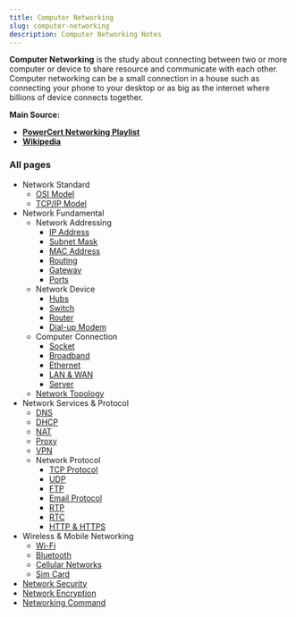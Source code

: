 ```yaml
---
title: Computer Networking
slug: computer-networking
description: Computer Networking Notes
---
```


**Computer Networking** is the study about connecting between two or more computer or device to share resource and communicate with each other. Computer networking can be a small connection in a house such as connecting your phone to your desktop or as big as the internet where billions of device connects together.

**Main Source:**

- **[PowerCert Networking Playlist](https://www.youtube.com/playlist?list=PL7zRJGi6nMRzg0LdsR7F3olyLGoBcIvvg)**
- **[Wikipedia](https://www.wikipedia.org/)**

### All pages

- Network Standard
  - [OSI Model](computer-networking/osi-model)
  - [TCP/IP Model](computer-networking/tcp-ip-model)
- Network Fundamental
  - Network Addressing
    - [IP Address](computer-networking/ip-address)
    - [Subnet Mask](computer-networking/subnet-mask)
    - [MAC Address](computer-networking/mac-address)
    - [Routing](computer-networking/routing)
    - [Gateway](computer-networking/gateway)
    - [Ports](computer-networking/ports)
  - Network Device
    - [Hubs](computer-networking/hubs)
    - [Switch](computer-networking/switch)
    - [Router](computer-networking/router)
    - [Dial-up Modem](computer-networking/dial-up-modem)
  - Computer Connection
    - [Socket](computer-networking/socket)
    - [Broadband](computer-networking/broadband)
    - [Ethernet](computer-networking/ethernet)
    - [LAN & WAN](computer-networking/lan-wan)
    - [Server](computer-networking/server)
  - [Network Topology](computer-networking/network-topology)
- Network Services & Protocol
  - [DNS](computer-networking/dns)
  - [DHCP](computer-networking/dhcp)
  - [NAT](computer-networking/nat)
  - [Proxy](computer-networking/proxy)
  - [VPN](computer-networking/vpn)
  - Network Protocol
    - [TCP Protocol](computer-networking/tcp-protocol)
    - [UDP](computer-networking/udp)
    - [FTP](computer-networking/ftp)
    - [Email Protocol](computer-networking/email-protocol)
    - [RTP](computer-networking/rtp)
    - [RTC](computer-networking/rtc)
    - [HTTP & HTTPS](computer-networking/http-https)
- Wireless & Mobile Networking
  - [Wi-Fi](computer-networking/wi-fi)
  - [Bluetooth](computer-networking/bluetooth)
  - [Cellular Networks](computer-networking/cellular-networking)
  - [Sim Card](computer-networking/sim-card)
- [Network Security](computer-networking/network-security)
- [Network Encryption](computer-networking/network-encryption)
- [Networking Command](computer-networking/networking-command)
